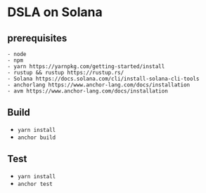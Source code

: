 # DSLA on Solana


## prerequisites
    - node 
    - npm 
    - yarn https://yarnpkg.com/getting-started/install
    - rustup && rustup https://rustup.rs/
    - Solana https://docs.solana.com/cli/install-solana-cli-tools
    - anchorlang https://www.anchor-lang.com/docs/installation
    - avm https://www.anchor-lang.com/docs/installation
## Build

- `yarn install`
- `anchor build`

## Test

- `yarn install`
- `anchor test`
